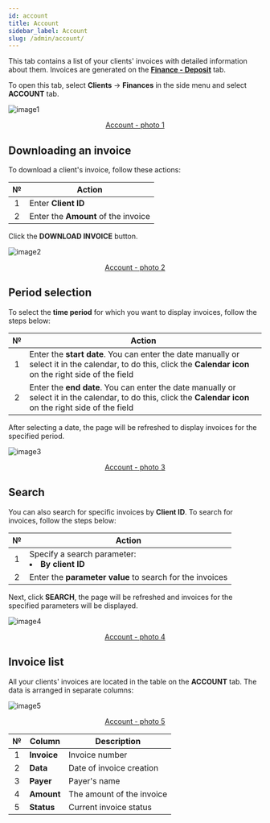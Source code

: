 ```yaml
---
id: account
title: Account
sidebar_label: Account
slug: /admin/account/
---
```


This tab contains a list of your clients' invoices with detailed information about them. Invoices are generated on the [**Finance - Deposit**](../../client/finances/payments.md) tab.

To open this tab, select **Clients** → **Finances** in the side menu and select **ACCOUNT** tab.

![image1](/img/en/admin_finances_account/image1.png "Account") <center><u>Account - photo 1</u></center>

## Downloading an invoice

To download a client's invoice, follow these actions:

|  №  | Action |
| :-: | ------ |
| 1 | Enter **Client ID** |
| 2 | Enter the **Amount** of the invoice  |

Click the **DOWNLOAD INVOICE** button.

![image2](/img/en/admin_finances_account/image2.png "Account") <center><u>Account - photo 2</u></center>

## Period selection

To select the **time period** for which you want to display invoices, follow the steps below:

|  №  | Action |
| :-: | ------ |
| 1 | Enter the **start date**. You can enter the date manually or select it in the calendar, to do this, click the **Calendar icon** on the right side of the field |
| 2 | Enter the **end date**. You can enter the date manually or select it in the calendar, to do this, click the **Calendar icon** on the right side of the field |

After selecting a date, the page will be refreshed to display invoices for the specified period.

![image3](/img/en/admin_finances_account/image3.png "Account") <center><u>Account - photo 3</u></center>

## Search

You can also search for specific invoices by **Client ID**. To search for invoices, follow the steps below:

|  №  | Action |
| :-: | ------ |
| 1 | Specify a search parameter: <li>**By client ID**</li> |
| 2 | Enter the **parameter value** to search for the invoices |

Next, click **SEARCH**, the page will be refreshed and invoices for the specified parameters will be displayed.

![image4](/img/en/admin_finances_account/image4.png "Account") <center><u>Account - photo 4</u></center>

## Invoice list

All your clients' invoices are located in the table on the **ACCOUNT** tab. The data is arranged in separate columns:

![image5](/img/en/admin_finances_account/image5.png "Account") <center><u>Account - photo 5</u></center>

|  №  | Column | Description |
| :-: | ------ | ----------- |
| 1 | **Invoice** | Invoice number |
| 2 | **Data** | Date of invoice creation |
| 3 | **Payer** | Payer's name |
| 4 | **Amount** | The amount of the invoice |
| 5 | **Status** | Current invoice status |
